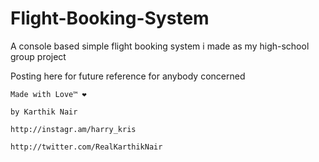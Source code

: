# Flight-Booking-System
A console based simple flight booking system i made as my high-school group project

Posting here for future reference for anybody concerned

`Made with Love™ ❤️`

`by Karthik Nair`

`http://instagr.am/harry_kris`

`http://twitter.com/RealKarthikNair`

